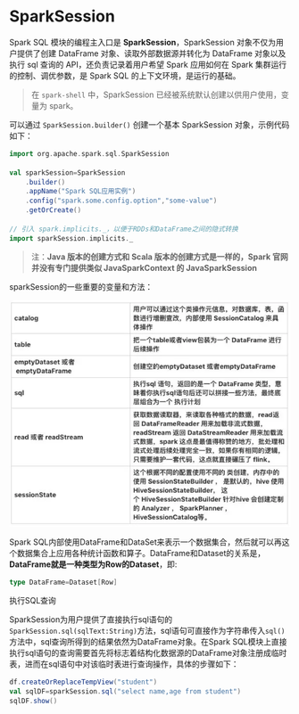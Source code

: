 # SparkSession

Spark SQL 模块的编程主入口是 **SparkSession**，SparkSession 对象不仅为用户提供了创建 DataFrame 对象、读取外部数据源并转化为 DataFrame 对象以及执行 sql 查询的 API，还负责记录着用户希望 Spark 应用如何在 Spark 集群运行的控制、调优参数，是 Spark SQL 的上下文环境，是运行的基础。

> 在 `spark-shell` 中，SparkSession 已经被系统默认创建以供用户使用，变量为 spark。

可以通过 `SparkSession.builder()` 创建一个基本 SparkSession 对象，示例代码如下：

```scala
import org.apache.spark.sql.SparkSession

val sparkSession=SparkSession
    .builder()
    .appName("Spark SQL应用实例")
    .config("spark.some.config.option","some-value")
    .getOrCreate()

// 引入 spark.implicits._，以便于RDDs和DataFrame之间的隐式转换
import sparkSession.implicits._
```

> 注：**Java 版本的创建方式和 Scala 版本的创建方式是一样的，Spark 官网并没有专门提供类似 JavaSparkContext 的 JavaSparkSession**

sparkSession的一些重要的变量和方法：

![sparkSession的变量和方法](../images/1576825462_20191220150412570_4950.png)

Spark SQL内部使用DataFrame和DataSet来表示一个数据集合，然后就可以再这个数据集合上应用各种统计函数和算子。DataFrame和Dataset的关系是，**DataFrame就是一种类型为Row的Dataset**，即:

```scala
type DataFrame=Dataset[Row]
```


执行SQL查询

SparkSession为用户提供了直接执行sql语句的`SparkSession.sql(sqlText:String)`方法，sql语句可直接作为字符串传入`sql()`方法中，sql查询所得到的结果依然为DataFrame对象。在Spark SQL模块上直接执行sql语句的查询需要首先将标志着结构化数据源的DataFrame对象注册成临时表，进而在sql语句中对该临时表进行查询操作，具体的步骤如下：

```scala
df.createOrReplaceTempView("student")
val sqlDF=sparkSession.sql("select name,age from student")
sqlDF.show()
```